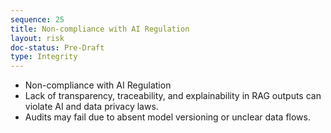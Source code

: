 ```yaml
---
sequence: 25
title: Non-compliance with AI Regulation
layout: risk
doc-status: Pre-Draft
type: Integrity
---
```


- Non-compliance with AI Regulation
- Lack of transparency, traceability, and explainability in RAG outputs can violate AI and data privacy laws.
- Audits may fail due to absent model versioning or unclear data flows.
